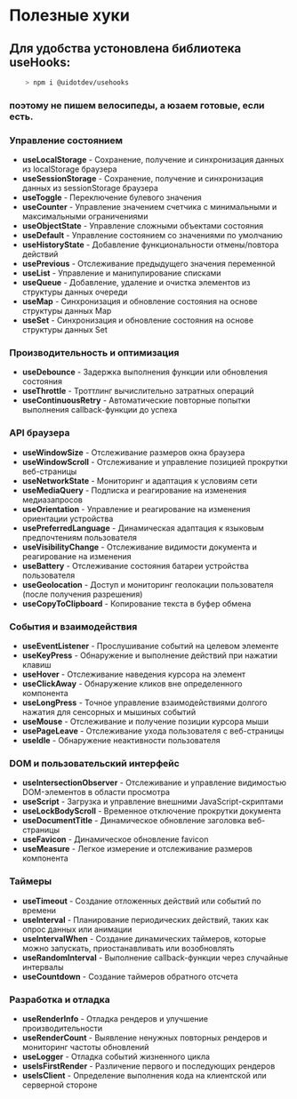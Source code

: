 # Полезные хуки

## Для удобства устоновлена библиотека useHooks:

```bash
    > npm i @uidotdev/usehooks
```

### поэтому не пишем велосипеды, а юзаем готовые, если есть.

### Управление состоянием

- **useLocalStorage** - Сохранение, получение и синхронизация данных из localStorage браузера
- **useSessionStorage** - Сохранение, получение и синхронизация данных из sessionStorage браузера
- **useToggle** - Переключение булевого значения
- **useCounter** - Управление значением счетчика с минимальными и максимальными ограничениями
- **useObjectState** - Управление сложными объектами состояния
- **useDefault** - Управление состоянием со значениями по умолчанию
- **useHistoryState** - Добавление функциональности отмены/повтора действий
- **usePrevious** - Отслеживание предыдущего значения переменной
- **useList** - Управление и манипулирование списками
- **useQueue** - Добавление, удаление и очистка элементов из структуры данных очереди
- **useMap** - Синхронизация и обновление состояния на основе структуры данных Map
- **useSet** - Синхронизация и обновление состояния на основе структуры данных Set

### Производительность и оптимизация

- **useDebounce** - Задержка выполнения функции или обновления состояния
- **useThrottle** - Троттлинг вычислительно затратных операций
- **useContinuousRetry** - Автоматические повторные попытки выполнения callback-функции до успеха

### API браузера

- **useWindowSize** - Отслеживание размеров окна браузера
- **useWindowScroll** - Отслеживание и управление позицией прокрутки веб-страницы
- **useNetworkState** - Мониторинг и адаптация к условиям сети
- **useMediaQuery** - Подписка и реагирование на изменения медиазапросов
- **useOrientation** - Управление и реагирование на изменения ориентации устройства
- **usePreferredLanguage** - Динамическая адаптация к языковым предпочтениям пользователя
- **useVisibilityChange** - Отслеживание видимости документа и реагирование на изменения
- **useBattery** - Отслеживание состояния батареи устройства пользователя
- **useGeolocation** - Доступ и мониторинг геолокации пользователя (после получения разрешения)
- **useCopyToClipboard** - Копирование текста в буфер обмена

### События и взаимодействия

- **useEventListener** - Прослушивание событий на целевом элементе
- **useKeyPress** - Обнаружение и выполнение действий при нажатии клавиш
- **useHover** - Отслеживание наведения курсора на элемент
- **useClickAway** - Обнаружение кликов вне определенного компонента
- **useLongPress** - Точное управление взаимодействиями долгого нажатия для сенсорных и мышиных событий
- **useMouse** - Отслеживание и получение позиции курсора мыши
- **usePageLeave** - Отслеживание ухода пользователя с веб-страницы
- **useIdle** - Обнаружение неактивности пользователя

### DOM и пользовательский интерфейс

- **useIntersectionObserver** - Отслеживание и управление видимостью DOM-элементов в области просмотра
- **useScript** - Загрузка и управление внешними JavaScript-скриптами
- **useLockBodyScroll** - Временное отключение прокрутки документа
- **useDocumentTitle** - Динамическое обновление заголовка веб-страницы
- **useFavicon** - Динамическое обновление favicon
- **useMeasure** - Легкое измерение и отслеживание размеров компонента

### Таймеры

- **useTimeout** - Создание отложенных действий или событий по времени
- **useInterval** - Планирование периодических действий, таких как опрос данных или анимации
- **useIntervalWhen** - Создание динамических таймеров, которые можно запускать, приостанавливать или возобновлять
- **useRandomInterval** - Выполнение callback-функции через случайные интервалы
- **useCountdown** - Создание таймеров обратного отсчета

### Разработка и отладка

- **useRenderInfo** - Отладка рендеров и улучшение производительности
- **useRenderCount** - Выявление ненужных повторных рендеров и мониторинг частоты обновлений
- **useLogger** - Отладка событий жизненного цикла
- **useIsFirstRender** - Различение первого и последующих рендеров
- **useIsClient** - Определение выполнения кода на клиентской или серверной стороне
